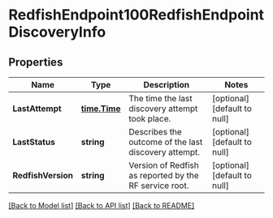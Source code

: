 # RedfishEndpoint100RedfishEndpointDiscoveryInfo

## Properties
Name | Type | Description | Notes
------------ | ------------- | ------------- | -------------
**LastAttempt** | [**time.Time**](time.Time.md) | The time the last discovery attempt took place. | [optional] [default to null]
**LastStatus** | **string** | Describes the outcome of the last discovery attempt. | [optional] [default to null]
**RedfishVersion** | **string** | Version of Redfish as reported by the RF service root. | [optional] [default to null]

[[Back to Model list]](../README.md#documentation-for-models) [[Back to API list]](../README.md#documentation-for-api-endpoints) [[Back to README]](../README.md)

